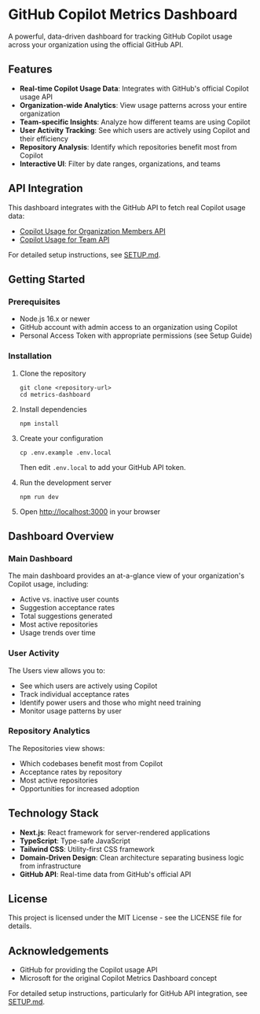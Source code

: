 # GitHub Copilot Metrics Dashboard

A powerful, data-driven dashboard for tracking GitHub Copilot usage across your organization using the official GitHub API.

## Features

- **Real-time Copilot Usage Data**: Integrates with GitHub's official Copilot usage API
- **Organization-wide Analytics**: View usage patterns across your entire organization
- **Team-specific Insights**: Analyze how different teams are using Copilot
- **User Activity Tracking**: See which users are actively using Copilot and their efficiency
- **Repository Analysis**: Identify which repositories benefit most from Copilot
- **Interactive UI**: Filter by date ranges, organizations, and teams

## API Integration

This dashboard integrates with the GitHub API to fetch real Copilot usage data:

- [Copilot Usage for Organization Members API](https://docs.github.com/en/rest/copilot/copilot-usage?apiVersion=2022-11-28#get-a-summary-of-copilot-usage-for-organization-members)
- [Copilot Usage for Team API](https://docs.github.com/en/rest/copilot/copilot-usage?apiVersion=2022-11-28#get-a-summary-of-copilot-usage-for-a-team)

For detailed setup instructions, see [SETUP.md](./SETUP.md).

## Getting Started

### Prerequisites

- Node.js 16.x or newer
- GitHub account with admin access to an organization using Copilot
- Personal Access Token with appropriate permissions (see Setup Guide)

### Installation

1. Clone the repository
   ```
   git clone <repository-url>
   cd metrics-dashboard
   ```

2. Install dependencies
   ```
   npm install
   ```

3. Create your configuration
   ```
   cp .env.example .env.local
   ```
   Then edit `.env.local` to add your GitHub API token.

4. Run the development server
   ```
   npm run dev
   ```

5. Open [http://localhost:3000](http://localhost:3000) in your browser

## Dashboard Overview

### Main Dashboard
The main dashboard provides an at-a-glance view of your organization's Copilot usage, including:

- Active vs. inactive user counts
- Suggestion acceptance rates
- Total suggestions generated
- Most active repositories
- Usage trends over time

### User Activity
The Users view allows you to:

- See which users are actively using Copilot
- Track individual acceptance rates
- Identify power users and those who might need training
- Monitor usage patterns by user

### Repository Analytics
The Repositories view shows:

- Which codebases benefit most from Copilot
- Acceptance rates by repository
- Most active repositories
- Opportunities for increased adoption

## Technology Stack

- **Next.js**: React framework for server-rendered applications
- **TypeScript**: Type-safe JavaScript
- **Tailwind CSS**: Utility-first CSS framework
- **Domain-Driven Design**: Clean architecture separating business logic from infrastructure
- **GitHub API**: Real-time data from GitHub's official API

## License

This project is licensed under the MIT License - see the LICENSE file for details.

## Acknowledgements

- GitHub for providing the Copilot usage API
- Microsoft for the original Copilot Metrics Dashboard concept

For detailed setup instructions, particularly for GitHub API integration, see [SETUP.md](./SETUP.md).
